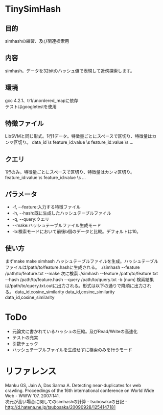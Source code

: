 # TinySimHash  

## 目的

simhashの練習、及び関連検索用

## 内容
simhash。データを32bitのハッシュ値で表現して近傍探索します。

## 環境

gcc 4.2.1、tr1/unordered\_mapに依存  
テストはgoogletestを使用

## 特徴ファイル

LibSVMと同じ形式。1行1データ。特徴量ごとにスペースで区切り、特徴量はカンマ区切り。
	data_id \s feature_id:value \s feature_id:value \s ...

## クエリ

1行のみ。特徴量ごとにスペースで区切り、特徴量はカンマ区切り。
	feature_id:value \s feature_id:value \s ...

## パラメータ

* -f, --feature:入力する特徴ファイル  
* -h, --hash:既に生成したハッシュテーブルファイル   
* -q, --query:クエリ
* --make:ハッシュテーブルファイル生成モード  
* -b:検索モードにおいて前後b個のデータと比較。デフォルトは10。  

## 使い方

まずmake
	make simhash
ハッシュテーブルファイルを生成。ハッシュテーブルファイルは/path/to/feature.hashに生成される。
	./simhash --feature /path/to/feature.txt --make
次に検索
	./simhash --feature /path/to/feature.txt --hash /path/to/feature.hash --query /path/to/query.txt -b [num]
検索結果は/path/to/query.txt.outに出力される。形式は以下の通りで降順に出力される。
	data_id,cosine_similarity
	data_id,cosine_similarity
	data_id,cosine_similarity

# ToDo

* 元論文に書かれているハッシュの圧縮。及びRead/Writeの高速化
* テストの充実
* 引数チェック
* ハッシュテーブルファイルを生成せずに検索のみを行うモード

# リファレンス
Manku GS, Jain A, Das Sarma A.
Detecting near-duplicates for web crawling.
Proceedings of the 16th international conference on World Wide Web - WWW '07. 2007:141.  
次元が高い場合に関してのsimhashの計算 - tsubosakaの日記 - http://d.hatena.ne.jp/tsubosaka/20090928/1254147181
